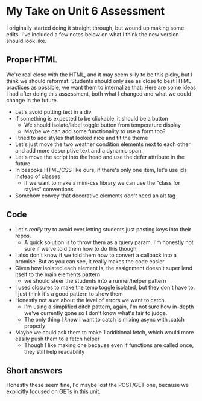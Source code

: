 # My Take on Unit 6 Assessment

I originally started doing it straight through, but wound up making some edits. I've included a few notes below on what I think the new version should look like.

## Proper HTML
We're real close with the HTML, and it may seem silly to be this picky, but I think we should reformat. Students should only see as close to best HTML practices as possible, we want them to internalize that.  Here are some ideas I had after doing this assessment, both what I changed and what we could change in the future.

- Let's avoid putting text in a div
- If something is expected to be clickable, it should be a button
  - We should isolate/label toggle button from temperature display
  - Maybe we can add some functionality to use a form too?
- I tried to add styles that looked nice and fit the theme
- Let's just move the two weather condition elements next to each other and add more descriptive text and a dynamic span.
- Let's move the script into the head and use the defer attribute in the future
- In bespoke HTML/CSS like ours, if there's only one item, let's use ids instead of classes
  - If we want to make a mini-css library we can use the "class for styles" conventions
- Somehow convey that decorative elements *don't* need an alt tag

## Code
- Let's *really* try to avoid ever letting students just pasting keys into their repos.
  - A quick solution is to throw them as a query param. I'm honestly not sure if we've told them how to do this though
- I also don't know if we told them how to convert a callback into a promise. But as you can see, it really makes the code easier
- Given how isolated each element is, the assignment doesn't super lend itself to the main elements pattern
  - we should steer the students into a runner/helper pattern
- I used closures to make the temp toggle isolated, but they don't have to. I just think it's a good pattern to show them
- Honestly not *sure* about the level of errors we want to catch.
  - I'm using a simplified ditch pattern, again, I'm not sure how in-depth we've currently gone so I don't know what's fair to judge.
  - The only thing I *know* I want to catch is mixing async with .catch properly
- Maybe we could ask them to make 1 additional fetch, which would more easily push them to a fetch helper
  - Though I like making one because even if functions are called once, they still help readability

## Short answers
Honestly these seem fine, I'd maybe lost the POST/GET one, because we explicitly focused on GETs in this unit.